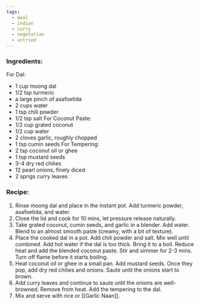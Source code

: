 ```yaml
---
tags:
  - meal
  - indian
  - curry
  - vegetarian
  - untried
---
```

### Ingredients:
For Dal: 
- 1 cup moong dal
- 1/2 tsp turmeric
- a large pinch of asafoetida
- 2 cups water
- 1 tsp chili powder
- 1/2 tsp salt
For Coconut Paste:
- 1/2 cup grated coconut
- 1/2 cup water
- 2 cloves garlic, roughly chopped
- 1 tsp cumin seeds
For Tempering:
- 2 tsp coconut oil or ghee
- 1 tsp mustard seeds
- 3-4 dry red chilies
- 12 pearl onions, finely diced
- 2 sprigs curry leaves
### Recipe:
1. Rinse moong dal and place in the instant pot. Add turmeric powder, asafoetida, and water.
2. Close the lid and cook for 10 mins, let pressure release naturally. 
3. Take grated coconut, cumin seeds, and garlic in a blender. Add water. Blend to an almost smooth paste (creamy, with a bit of texture).
4. Place the cooked dal in a pot. Add chili powder and salt. Mix well until combined. Add hot water if the dal is too thick. Bring it to a boil. Reduce heat and add the blended coconut paste. Stir and simmer for 2-3 mins. Turn off flame before it starts boiling. 
5. Heat coconut oil or ghee in a small pan. Add mustard seeds. Once they pop, add dry red chilies and onions. Saute until the onions start to brown. 
6. Add curry leaves and continue to saute until the onions are well-browned. Remove from heat. Add the tempering to the dal. 
7. Mix and serve with rice or [[Garlic Naan]].